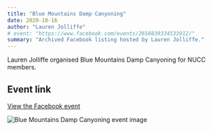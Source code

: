 ```yaml
---
title: "Blue Mountains Damp Canyoning"
date: 2020-10-16
author: "Lauren Jolliffe"
# event: "https://www.facebook.com/events/2656839334533912/"
summary: "Archived Facebook listing hosted by Lauren Jolliffe."
---
```

Lauren Jolliffe organised Blue Mountains Damp Canyoning for NUCC members.

## Event link

[View the Facebook event](https://www.facebook.com/events/2656839334533912/)

![Blue Mountains Damp Canyoning event image](/trip/event-images/20201016_blue_mountains_damp_canyoning_2.jpg)
